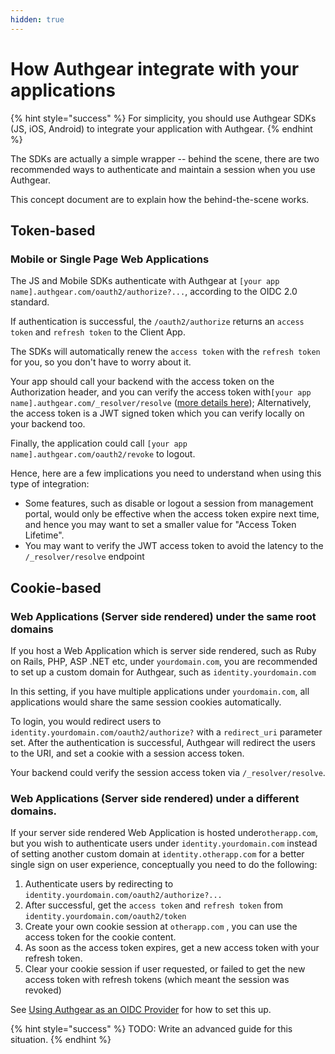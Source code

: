 ```yaml
---
hidden: true
---
```


# How Authgear integrate with your applications

{% hint style="success" %}
For simplicity, you should use Authgear SDKs (JS, iOS, Android) to integrate your application with Authgear.
{% endhint %}

The SDKs are actually a simple wrapper -- behind the scene, there are two recommended ways to authenticate and maintain a session when you use Authgear.

This concept document are to explain how the behind-the-scene works.

## Token-based

### Mobile or Single Page Web Applications

The JS and Mobile SDKs authenticate with Authgear at `[your app name].authgear.com/oauth2/authorize?...`, according to the OIDC 2.0 standard.

If authentication is successful, the `/oauth2/authorize` returns an `access token` and `refresh token` to the Client App.

The SDKs will automatically renew the `access token` with the `refresh token` for you, so you don't have to worry about it.

Your app should call your backend with the access token on the Authorization header, and you can verify the access token with`[your app name].authgear.com/_resolver/resolve` ([more details here](../get-started/backend-api/nginx.md)); Alternatively, the access token is a JWT signed token which you can verify locally on your backend too.

Finally, the application could call `[your app name].authgear.com/oauth2/revoke` to logout.

Hence, here are a few implications you need to understand when using this type of integration:

* Some features, such as disable or logout a session from management portal, would only be effective when the access token expire next time, and hence you may want to set a smaller value for "Access Token Lifetime".
* You may want to verify the JWT access token to avoid the latency to the `/_resolver/resolve` endpoint

## Cookie-based

### Web Applications (Server side rendered) under the same root domains

If you host a Web Application which is server side rendered, such as Ruby on Rails, PHP, ASP .NET etc, under `yourdomain.com`, you are recommended to set up a custom domain for Authgear, such as `identity.yourdomain.com`

In this setting, if you have multiple applications under `yourdomain.com`, all applications would share the same session cookies automatically.

To login, you would redirect users to `identity.yourdomain.com/oauth2/authorize?` with a `redirect_uri` parameter set. After the authentication is successful, Authgear will redirect the users to the URI, and set a cookie with a session access token.

Your backend could verify the session access token via `/_resolver/resolve`.

### Web Applications (Server side rendered) under a different domains.

If your server side rendered Web Application is hosted under`otherapp.com`, but you wish to authenticate users under `identity.yourdomain.com` instead of setting another custom domain at `identity.otherapp.com` for a better single sign on user experience, conceptually you need to do the following:

1. Authenticate users by redirecting to `identity.yourdomain.com/oauth2/authorize?...`
2. After successful, get the `access token` and `refresh token` from `identity.yourdomain.com/oauth2/token`
3. Create your own cookie session at `otherapp.com` , you can use the access token for the cookie content.
4. As soon as the access token expires, get a new access token with your refresh token.
5. Clear your cookie session if user requested, or failed to get the new access token with refresh tokens (which meant the session was revoked)

See [Using Authgear as an OIDC Provider](../authentication-and-access/single-sign-on/oidc-provider.md) for how to set this up.

{% hint style="success" %}
TODO: Write an advanced guide for this situation.
{% endhint %}
